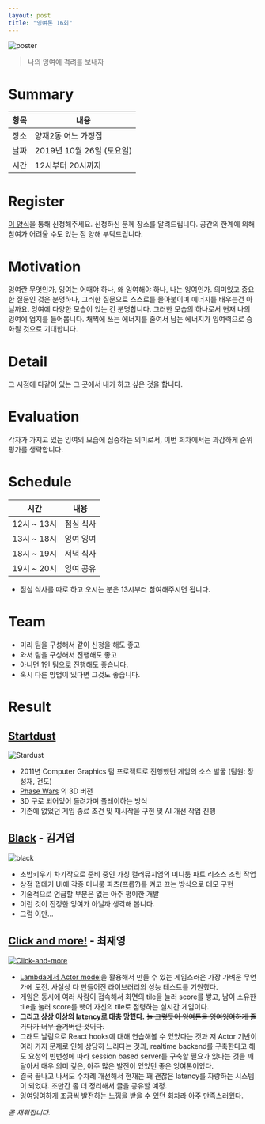 ```yaml
---
layout: post
title: "잉여톤 16회"
---
```


![poster](/images/16/yyt-16-poster.png)

> 나의 잉여에 격려를 보내자

# Summary

| 항목 | 내용                      |
| ---- | ------------------------- |
| 장소 | 양재2동 어느 가정집       |
| 날짜 | 2019년 10월 26일 (토요일) |
| 시간 | 12시부터 20시까지         |

# Register

[이 양식](https://docs.google.com/forms/d/e/1FAIpQLSfYctYKI1pntPNNyd7B-bUYB9NaI45IlZjQvm8jQrMASA6KXw/viewform)을 통해 신청해주세요. 신청하신 분께 장소를 알려드립니다. 공간의 한계에 의해 참여가 어려울 수도 있는 점 양해 부탁드립니다.

# Motivation

잉여란 무엇인가, 잉여는 어때야 하나, 왜 잉여해야 하나, 나는 잉여인가.
의미있고 중요한 질문인 것은 분명하나, 그러한 질문으로 스스로를 몰아붙이며 에너지를 태우는건 아닐까요. 잉여에 다양한 모습이 있는 건 분명합니다. 그러한 모습의 하나로서 현재 나의 잉여에 엄지를 들어봅니다. 채찍에 쓰는 에너지를 줄여서 남는 에너지가 잉여력으로 승화될 것으로 기대합니다.

# Detail

그 시점에 다같이 있는 그 곳에서 내가 하고 싶은 것을 합니다.

# Evaluation

각자가 가지고 있는 잉여의 모습에 집중하는 의미로서, 이번 회차에서는 과감하게 순위 평가를 생략합니다.

# Schedule

| 시간        | 내용      |
| ----------- | --------- |
| 12시 ~ 13시 | 점심 식사 |
| 13시 ~ 18시 | 잉여 잉여 |
| 18시 ~ 19시 | 저녁 식사 |
| 19시 ~ 20시 | 잉여 공유 |

- 점심 식사를 따로 하고 오시는 분은 13시부터 참여해주시면 됩니다.

# Team

- 미리 팀을 구성해서 같이 신청을 해도 좋고
- 와서 팀을 구성해서 진행해도 좋고
- 아니면 1인 팀으로 진행해도 좋습니다.
- 혹시 다른 방법이 있다면 그것도 좋습니다.

# Result

## [Startdust](https://github.com/dplusic/Stardust/releases/tag/yyt16)

![Stardust](/images/16/Stardust.png)

- 2011년 Computer Graphics 텀 프로젝트로 진행했던 게임의 소스 발굴 (팀원: 장성재, 건도)
- [Phase Wars](https://youtu.be/tg_rjbXSJfs) 의 3D 버전
- 3D 구로 되어있어 돌려가며 플레이하는 방식
- 기존에 없었던 게임 종료 조건 및 재시작을 구현 및 AI 개선 작업 진행

## [Black](https://github.com/gasbank/black) - 김거엽

![black](/images/16/black-apng.png)

- 초밥키우기 차기작으로 준비 중인 가칭 컬러뮤지엄의 미니룸 파트 리소스 조립 작업
- 상점 껍데기 UI에 각종 미니룸 파츠(프롭?)를 켜고 끄는 방식으로 데모 구현
- 기술적으로 언급할 부분은 없는 아주 평이한 개발
- 이런 것이 진정한 잉여가 아닐까 생각해 봅니다.
- 그럼 이만...

## [Click and more!](https://github.com/lacti/click-and-more) - 최재영

[![Click-and-more](/images/16/click-and-more.png)](https://8libfmsupb.execute-api.ap-northeast-2.amazonaws.com/dev)

- [Lambda에서 Actor model](https://lacti.github.io/2019/08/16/actor-model-on-aws-lambda/)을 활용해서 만들 수 있는 게임스러운 가장 가벼운 무언가에 도전. 사실상 다 만들어진 라이브러리의 성능 테스트를 기원했다.
- 게임은 동시에 여러 사람이 접속해서 화면의 tile을 눌러 score를 쌓고, 남이 소유한 tile을 눌러 score를 뺏어 자신의 tile로 점령하는 실시간 게임이다.
- **그리고 상상 이상의 latency로 대충 망했다.** ~~늘 그렇듯이 잉여톤을 잉여잉여하게 즐기다가 너무 즐겨버린 것이다.~~
- 그래도 날림으로 React hooks에 대해 연습해볼 수 있었다는 것과 저 Actor 기반이 여러 가지 문제로 인해 상당히 느리다는 것과, realtime backend를 구축한다고 해도 요청의 빈번성에 따라 session based server를 구축할 필요가 있다는 것을 깨달아서 매우 의미 깊은, 아주 많은 발전이 있었던 좋은 잉여톤이었다.
- 결국 끝나고 나서도 수차례 개선해서 현재는 꽤 괜찮은 latency를 자랑하는 시스템이 되었다. 조만간 좀 더 정리해서 글을 공유할 예정.
- 잉여잉여하게 조금씩 발전하는 느낌을 받을 수 있던 회차라 아주 만족스러웠다.

_곧 채워집니다._
